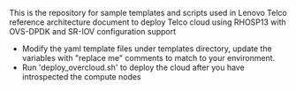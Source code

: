 This is the repository for sample templates and scripts used in Lenovo Telco reference architecture document to deploy Telco cloud using RHOSP13 with OVS-DPDK and SR-IOV configuration support

- Modify the yaml template files under templates directory, update the variables with "replace me" comments to match to your environment. 
- Run 'deploy_overcloud.sh' to deploy the cloud after you have introspected the compute nodes




 

